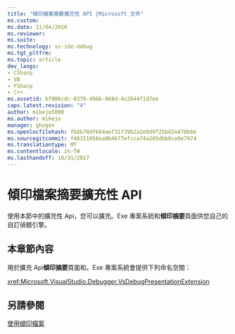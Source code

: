 ```yaml
---
title: "傾印檔案摘要擴充性 API |Microsoft 文件"
ms.custom: 
ms.date: 11/04/2016
ms.reviewer: 
ms.suite: 
ms.technology: vs-ide-debug
ms.tgt_pltfrm: 
ms.topic: article
dev_langs:
- CSharp
- VB
- FSharp
- C++
ms.assetid: bf008cdc-03f8-496b-868d-4c2644f1d7ee
caps.latest.revision: "4"
author: mikejo5000
ms.author: mikejo
manager: ghogen
ms.openlocfilehash: fb8b78df604aef31739b2a2e9d9f25b42e470b66
ms.sourcegitcommit: f40311056ea0b4677efcca74a285dbb0ce0e7974
ms.translationtype: MT
ms.contentlocale: zh-TW
ms.lasthandoff: 10/31/2017
---
```

# <a name="dump-file-summary-extensibility-api"></a>傾印檔案摘要擴充性 API
使用本節中的擴充性 Api，您可以擴充。Exe 專案系統和**傾印摘要**頁面供您自己的自訂偵錯引擎。  
  
## <a name="in-this-section"></a>本章節內容  
 用於擴充 Api**傾印摘要**頁面和。Exe 專案系統會提供下列命名空間：  
  
 <xref:Microsoft.VisualStudio.Debugger.VsDebugPresentationExtension>  
  
## <a name="see-also"></a>另請參閱  
 [使用傾印檔案](../debugger/using-dump-files.md)